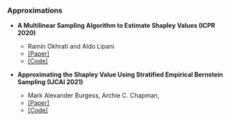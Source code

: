 ### Approximations

- **A Multilinear Sampling Algorithm to Estimate Shapley Values (ICPR 2020)**
  - Ramin Okhrati and Aldo Lipani
  - [[Paper]](https://arxiv.org/abs/2010.12082)
  - [[Code]](https://github.com/aldolipani/OwenShap)
 
- **Approximating the Shapley Value Using Stratified Empirical Bernstein Sampling (IJCAI 2021)**
  - Mark Alexander Burgess, Archie C. Chapman, 
  - [[Paper]](https://www.ijcai.org/proceedings/2021/11)
  - [[Code]](https://github.com/Markopolo141/Stratified_Empirical_Bernstein_Sampling)
